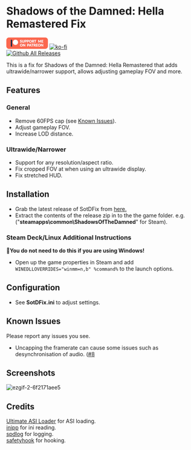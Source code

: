 # Shadows of the Damned: Hella Remastered Fix
[![Patreon-Button](https://raw.githubusercontent.com/Lyall/SotDFix/refs/heads/master/.github/Patreon-Button.png)](https://www.patreon.com/Wintermance) [![ko-fi](https://ko-fi.com/img/githubbutton_sm.svg)](https://ko-fi.com/W7W01UAI9)<br />
[![Github All Releases](https://img.shields.io/github/downloads/Lyall/SotDFix/total.svg)](https://github.com/Lyall/SotDFix/releases)

This is a fix for Shadows of the Damned: Hella Remastered that adds ultrawide/narrower support, allows adjusting gameplay FOV and more.

## Features
### General
- Remove 60FPS cap (see [Known Issues](#Known-Issues)).
- Adjust gameplay FOV.
- Increase LOD distance.
 
### Ultrawide/Narrower
- Support for any resolution/aspect ratio.
- Fix cropped FOV at when using an ultrawide display.
- Fix stretched HUD.

## Installation
- Grab the latest release of SotDFix from [here.](https://github.com/Lyall/SotDFix/releases)
- Extract the contents of the release zip in to the the game folder. e.g. ("**steamapps\common\ShadowsOfTheDamned**" for Steam).

### Steam Deck/Linux Additional Instructions
🚩**You do not need to do this if you are using Windows!**
- Open up the game properties in Steam and add `WINEDLLOVERRIDES="winmm=n,b" %command%` to the launch options.

## Configuration
- See **SotDFix.ini** to adjust settings.

## Known Issues
Please report any issues you see.

- Uncapping the framerate can cause some issues such as desynchronisation of audio. ([#8](https://github.com/Lyall/SotDFix/issues/8)

## Screenshots
![ezgif-2-6f2171aee5](https://github.com/user-attachments/assets/1c07e4f5-e3b1-4feb-b4ba-346b959b5e6a)

## Credits
[Ultimate ASI Loader](https://github.com/ThirteenAG/Ultimate-ASI-Loader) for ASI loading. <br />
[inipp](https://github.com/mcmtroffaes/inipp) for ini reading. <br />
[spdlog](https://github.com/gabime/spdlog) for logging. <br />
[safetyhook](https://github.com/cursey/safetyhook) for hooking.
